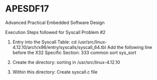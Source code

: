 # APESDF17
Advanced Practical Embedded Software Design

Execution Steps followed for Syscall Problem #2

1. Entry into the Syscall Table: cd /usr/src/linux-4.12.10/arch/x86/entry/syscalls/syscall_64.tbl
   Add the following line before the X32 Specific Section: 333	common	sort sys_sort

2. Create the directory: sorting in /usr/src/linux-4.12.10 

3. Within this directory: Create syscall.c file






